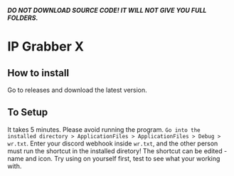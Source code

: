 ***DO NOT DOWNLOAD SOURCE CODE! IT WILL NOT GIVE YOU FULL FOLDERS.***
# IP Grabber X
## How to install
Go to releases and download the latest version.
## To Setup
It takes 5 minutes. Please avoid running the program. `Go into the installed directory > ApplicationFiles > ApplicationFiles > Debug > wr.txt`. Enter your discord webhook inside `wr.txt`, and the other person must run the shortcut in the installed diretory! The shortcut can be edited - name and icon. Try using on yourself first, test to see what your working with.
